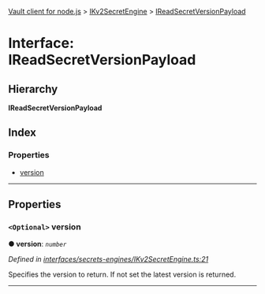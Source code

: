 [Vault client for node.js](../README.md) > [IKv2SecretEngine](../modules/ikv2secretengine.md) > [IReadSecretVersionPayload](../interfaces/ikv2secretengine.ireadsecretversionpayload.md)

# Interface: IReadSecretVersionPayload

## Hierarchy

**IReadSecretVersionPayload**

## Index

### Properties

* [version](ikv2secretengine.ireadsecretversionpayload.md#version)

---

## Properties

<a id="version"></a>

### `<Optional>` version

**● version**: *`number`*

*Defined in [interfaces/secrets-engines/IKv2SecretEngine.ts:21](https://github.com/theogravity/vault-client/blob/91e39ec/src/interfaces/secrets-engines/IKv2SecretEngine.ts#L21)*

Specifies the version to return. If not set the latest version is returned.

___

